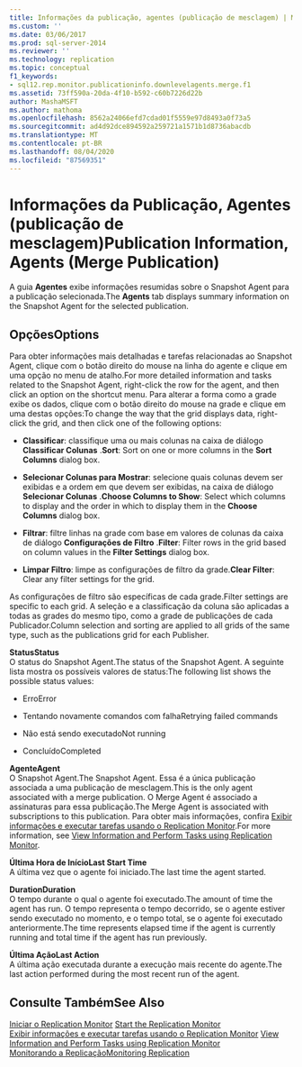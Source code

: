 ```yaml
---
title: Informações da publicação, agentes (publicação de mesclagem) | Microsoft Docs
ms.custom: ''
ms.date: 03/06/2017
ms.prod: sql-server-2014
ms.reviewer: ''
ms.technology: replication
ms.topic: conceptual
f1_keywords:
- sql12.rep.monitor.publicationinfo.downlevelagents.merge.f1
ms.assetid: 73ff590a-20da-4f10-b592-c60b7226d22b
author: MashaMSFT
ms.author: mathoma
ms.openlocfilehash: 8562a24066efd7cdad01f5559e97d8493a0f73a5
ms.sourcegitcommit: ad4d92dce894592a259721a1571b1d8736abacdb
ms.translationtype: MT
ms.contentlocale: pt-BR
ms.lasthandoff: 08/04/2020
ms.locfileid: "87569351"
---
```

# <a name="publication-information-agents-merge-publication"></a><span data-ttu-id="ec8ec-102">Informações da Publicação, Agentes (publicação de mesclagem)</span><span class="sxs-lookup"><span data-stu-id="ec8ec-102">Publication Information, Agents (Merge Publication)</span></span>
  <span data-ttu-id="ec8ec-103">A guia **Agentes** exibe informações resumidas sobre o Snapshot Agent para a publicação selecionada.</span><span class="sxs-lookup"><span data-stu-id="ec8ec-103">The **Agents** tab displays summary information on the Snapshot Agent for the selected publication.</span></span>  
  
## <a name="options"></a><span data-ttu-id="ec8ec-104">Opções</span><span class="sxs-lookup"><span data-stu-id="ec8ec-104">Options</span></span>  
 <span data-ttu-id="ec8ec-105">Para obter informações mais detalhadas e tarefas relacionadas ao Snapshot Agent, clique com o botão direito do mouse na linha do agente e clique em uma opção no menu de atalho.</span><span class="sxs-lookup"><span data-stu-id="ec8ec-105">For more detailed information and tasks related to the Snapshot Agent, right-click the row for the agent, and then click an option on the shortcut menu.</span></span> <span data-ttu-id="ec8ec-106">Para alterar a forma como a grade exibe os dados, clique com o botão direito do mouse na grade e clique em uma destas opções:</span><span class="sxs-lookup"><span data-stu-id="ec8ec-106">To change the way that the grid displays data, right-click the grid, and then click one of the following options:</span></span>  
  
-   <span data-ttu-id="ec8ec-107">**Classificar**: classifique uma ou mais colunas na caixa de diálogo **Classificar Colunas** .</span><span class="sxs-lookup"><span data-stu-id="ec8ec-107">**Sort**: Sort on one or more columns in the **Sort Columns** dialog box.</span></span>  
  
-   <span data-ttu-id="ec8ec-108">**Selecionar Colunas para Mostrar**: selecione quais colunas devem ser exibidas e a ordem em que devem ser exibidas, na caixa de diálogo **Selecionar Colunas** .</span><span class="sxs-lookup"><span data-stu-id="ec8ec-108">**Choose Columns to Show**: Select which columns to display and the order in which to display them in the **Choose Columns** dialog box.</span></span>  
  
-   <span data-ttu-id="ec8ec-109">**Filtrar**: filtre linhas na grade com base em valores de colunas da caixa de diálogo **Configurações de Filtro** .</span><span class="sxs-lookup"><span data-stu-id="ec8ec-109">**Filter**: Filter rows in the grid based on column values in the **Filter Settings** dialog box.</span></span>  
  
-   <span data-ttu-id="ec8ec-110">**Limpar Filtro**: limpe as configurações de filtro da grade.</span><span class="sxs-lookup"><span data-stu-id="ec8ec-110">**Clear Filter**: Clear any filter settings for the grid.</span></span>  
  
 <span data-ttu-id="ec8ec-111">As configurações de filtro são específicas de cada grade.</span><span class="sxs-lookup"><span data-stu-id="ec8ec-111">Filter settings are specific to each grid.</span></span> <span data-ttu-id="ec8ec-112">A seleção e a classificação da coluna são aplicadas a todas as grades do mesmo tipo, como a grade de publicações de cada Publicador.</span><span class="sxs-lookup"><span data-stu-id="ec8ec-112">Column selection and sorting are applied to all grids of the same type, such as the publications grid for each Publisher.</span></span>  
  
 <span data-ttu-id="ec8ec-113">**Status**</span><span class="sxs-lookup"><span data-stu-id="ec8ec-113">**Status**</span></span>  
 <span data-ttu-id="ec8ec-114">O status do Snapshot Agent.</span><span class="sxs-lookup"><span data-stu-id="ec8ec-114">The status of the Snapshot Agent.</span></span> <span data-ttu-id="ec8ec-115">A seguinte lista mostra os possíveis valores de status:</span><span class="sxs-lookup"><span data-stu-id="ec8ec-115">The following list shows the possible status values:</span></span>  
  
-   <span data-ttu-id="ec8ec-116">Erro</span><span class="sxs-lookup"><span data-stu-id="ec8ec-116">Error</span></span>  
  
-   <span data-ttu-id="ec8ec-117">Tentando novamente comandos com falha</span><span class="sxs-lookup"><span data-stu-id="ec8ec-117">Retrying failed commands</span></span>  
  
-   <span data-ttu-id="ec8ec-118">Não está sendo executado</span><span class="sxs-lookup"><span data-stu-id="ec8ec-118">Not running</span></span>  
  
-   <span data-ttu-id="ec8ec-119">Concluído</span><span class="sxs-lookup"><span data-stu-id="ec8ec-119">Completed</span></span>  
  
 <span data-ttu-id="ec8ec-120">**Agente**</span><span class="sxs-lookup"><span data-stu-id="ec8ec-120">**Agent**</span></span>  
 <span data-ttu-id="ec8ec-121">O Snapshot Agent.</span><span class="sxs-lookup"><span data-stu-id="ec8ec-121">The Snapshot Agent.</span></span> <span data-ttu-id="ec8ec-122">Essa é a única publicação associada a uma publicação de mesclagem.</span><span class="sxs-lookup"><span data-stu-id="ec8ec-122">This is the only agent associated with a merge publication.</span></span> <span data-ttu-id="ec8ec-123">O Merge Agent é associado a assinaturas para essa publicação.</span><span class="sxs-lookup"><span data-stu-id="ec8ec-123">The Merge Agent is associated with subscriptions to this publication.</span></span> <span data-ttu-id="ec8ec-124">Para obter mais informações, confira [Exibir informações e executar tarefas usando o Replication Monitor](monitor/view-information-and-perform-tasks-replication-monitor.md).</span><span class="sxs-lookup"><span data-stu-id="ec8ec-124">For more information, see [View Information and Perform Tasks using Replication Monitor](monitor/view-information-and-perform-tasks-replication-monitor.md).</span></span>  
  
 <span data-ttu-id="ec8ec-125">**Última Hora de Início**</span><span class="sxs-lookup"><span data-stu-id="ec8ec-125">**Last Start Time**</span></span>  
 <span data-ttu-id="ec8ec-126">A última vez que o agente foi iniciado.</span><span class="sxs-lookup"><span data-stu-id="ec8ec-126">The last time the agent started.</span></span>  
  
 <span data-ttu-id="ec8ec-127">**Duration**</span><span class="sxs-lookup"><span data-stu-id="ec8ec-127">**Duration**</span></span>  
 <span data-ttu-id="ec8ec-128">O tempo durante o qual o agente foi executado.</span><span class="sxs-lookup"><span data-stu-id="ec8ec-128">The amount of time the agent has run.</span></span> <span data-ttu-id="ec8ec-129">O tempo representa o tempo decorrido, se o agente estiver sendo executado no momento, e o tempo total, se o agente foi executado anteriormente.</span><span class="sxs-lookup"><span data-stu-id="ec8ec-129">The time represents elapsed time if the agent is currently running and total time if the agent has run previously.</span></span>  
  
 <span data-ttu-id="ec8ec-130">**Última Ação**</span><span class="sxs-lookup"><span data-stu-id="ec8ec-130">**Last Action**</span></span>  
 <span data-ttu-id="ec8ec-131">A última ação executada durante a execução mais recente do agente.</span><span class="sxs-lookup"><span data-stu-id="ec8ec-131">The last action performed during the most recent run of the agent.</span></span>  
  
## <a name="see-also"></a><span data-ttu-id="ec8ec-132">Consulte Também</span><span class="sxs-lookup"><span data-stu-id="ec8ec-132">See Also</span></span>  
 <span data-ttu-id="ec8ec-133">[Iniciar o Replication Monitor](monitor/start-the-replication-monitor.md) </span><span class="sxs-lookup"><span data-stu-id="ec8ec-133">[Start the Replication Monitor](monitor/start-the-replication-monitor.md) </span></span>  
 <span data-ttu-id="ec8ec-134">[Exibir informações e executar tarefas usando o Replication Monitor](monitor/view-information-and-perform-tasks-replication-monitor.md) </span><span class="sxs-lookup"><span data-stu-id="ec8ec-134">[View Information and Perform Tasks using Replication Monitor](monitor/view-information-and-perform-tasks-replication-monitor.md) </span></span>  
 [<span data-ttu-id="ec8ec-135">Monitorando a Replicação</span><span class="sxs-lookup"><span data-stu-id="ec8ec-135">Monitoring Replication</span></span>](monitoring-replication.md)  
  
  
